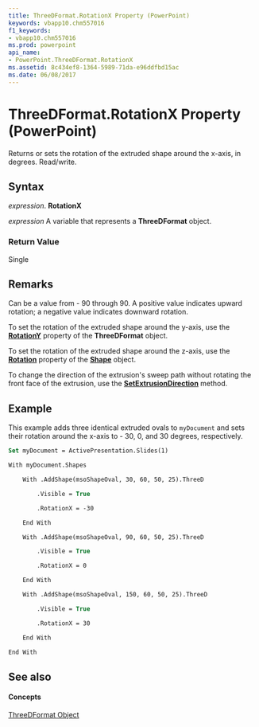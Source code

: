 ```yaml
---
title: ThreeDFormat.RotationX Property (PowerPoint)
keywords: vbapp10.chm557016
f1_keywords:
- vbapp10.chm557016
ms.prod: powerpoint
api_name:
- PowerPoint.ThreeDFormat.RotationX
ms.assetid: 8c434ef8-1364-5989-71da-e96ddfbd15ac
ms.date: 06/08/2017
---
```



# ThreeDFormat.RotationX Property (PowerPoint)

Returns or sets the rotation of the extruded shape around the x-axis, in degrees. Read/write.


## Syntax

 _expression_. **RotationX**

 _expression_ A variable that represents a **ThreeDFormat** object.


### Return Value

Single


## Remarks

Can be a value from - 90 through 90. A positive value indicates upward rotation; a negative value indicates downward rotation.

To set the rotation of the extruded shape around the y-axis, use the  **[RotationY](PowerPoint.ThreeDFormat.RotationY.md)** property of the **ThreeDFormat** object.

To set the rotation of the extruded shape around the z-axis, use the  **[Rotation](PowerPoint.Shape.Rotation.md)** property of the **[Shape](PowerPoint.Shape.md)** object.

To change the direction of the extrusion's sweep path without rotating the front face of the extrusion, use the  **[SetExtrusionDirection](PowerPoint.ThreeDFormat.SetExtrusionDirection.md)** method.


## Example

This example adds three identical extruded ovals to  `myDocument` and sets their rotation around the x-axis to - 30, 0, and 30 degrees, respectively.


```vb
Set myDocument = ActivePresentation.Slides(1)

With myDocument.Shapes

    With .AddShape(msoShapeOval, 30, 60, 50, 25).ThreeD

        .Visible = True

        .RotationX = -30

    End With

    With .AddShape(msoShapeOval, 90, 60, 50, 25).ThreeD

        .Visible = True

        .RotationX = 0

    End With

    With .AddShape(msoShapeOval, 150, 60, 50, 25).ThreeD

        .Visible = True

        .RotationX = 30

    End With

End With
```


## See also


#### Concepts


[ThreeDFormat Object](PowerPoint.ThreeDFormat.md)

